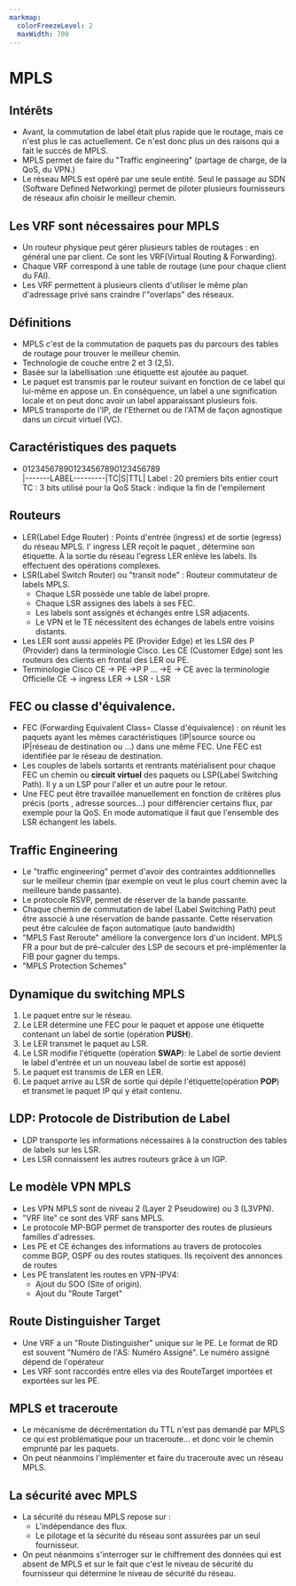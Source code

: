 ```yaml
---
markmap:
  colorFreezeLevel: 2
  maxWidth: 700
---
```


# MPLS

## Intérêts

- Avant, la commutation de label était plus rapide que le routage, mais ce n'est plus le cas actuellement. Ce n'est donc plus un des raisons qui a fait le succès de MPLS.
- MPLS permet de faire du "Traffic engineering" (partage de charge, de la QoS, du VPN.)
- Le réseau MPLS est opéré par une seule entité. Seul le passage au SDN (Software Defined Networking) permet de piloter plusieurs fournisseurs de réseaux afin choisir le meilleur chemin.



## Les VRF sont nécessaires pour MPLS

 - Un routeur physique peut gérer plusieurs tables de routages : en général une par client. Ce sont les VRF(Virtual Routing & Forwarding).
 - Chaque VRF correspond à une table de routage (une pour chaque client du FAI). 
 - Les VRF permettent à plusieurs clients d'utiliser le même plan d'adressage privé sans craindre l'"overlaps" des réseaux.  

## Définitions 

- MPLS c'est de la commutation de paquets pas du parcours des tables de routage pour trouver le meilleur chemin.
- Technologie de couche entre 2 et 3 (2,5).
- Basée sur la labellisation :une étiquette est ajoutée au paquet.
- Le paquet est transmis par le routeur suivant en fonction de ce label qui lui-même en appose un. En conséquence, un label a une signification locale et on peut donc avoir un label apparaissant plusieurs fois.
- MPLS transporte de l'IP, de l'Ethernet ou de l'ATM de façon agnostique dans un circuit virtuel (VC).

 
## Caractéristiques des paquets

- 012345678901234567890123456789  
 |-------LABEL---------|TC|S|TTL|
  Label : 20 premiers bits entier court
  TC : 3 bits utilisé pour la QoS
  Stack : indique la fin de l'empilement

## Routeurs

- LER(Label Edge Router) : Points d'entrée (ingress) et de sortie (egress) du réseau MPLS. l' ingress LER reçoit le paquet , détermine son étiquette. À la sortie du réseau l'egress LER enlève les labels. Ils effectuent des opérations complexes.
- LSR(Label Switch Router) ou "transit node" : Routeur commutateur de labels MPLS. 
  - Chaque LSR possède une table de label propre.
  - Chaque LSR assignes des labels à ses FEC.
  - Les labels sont assignés et échangés entre LSR adjacents.
  - Le VPN et le TE nécessitent des échanges de labels entre voisins distants.
- Les LER sont aussi appelés PE (Provider Edge) et les LSR des P (Provider) dans la terminologie Cisco. Les CE (Customer Edge) sont les routeurs des clients en frontal des LER ou PE.
- Terminologie Cisco
  CE -> PE  →P  P ... →E -> CE
  avec la terminologie Officielle
  CE -> ingress LER -> LSR - LSR

## FEC ou classe d'équivalence.

- FEC (Forwarding Equivalent Class= Classe d'équivalence) : on réunit les paquets ayant les mêmes caractéristiques (IP|source source ou IP|réseau de destination ou ...) dans une même FEC. Une FEC  est identifiée par le réseau de destination.
- Les couples de labels sortants et rentrants matérialisent pour chaque FEC un chemin ou **circuit virtuel** des paquets ou LSP(Label Switching Path). Il y a un LSP pour l'aller et un autre pour le retour.
- Une FEC peut être travaillée manuellement en fonction de critères plus précis (ports , adresse sources...) pour différencier certains flux, par exemple pour la QoS. En mode automatique il faut que l'ensemble des LSR échangent les labels.

## Traffic Engineering

- Le "traffic engineering" permet d'avoir des contraintes additionnelles sur le meilleur chemin (par exemple on veut le plus court chemin avec la meilleure bande passante).
- Le protocole RSVP, permet de réserver de la bande passante.
- Chaque chemin de commutation de label (Label Switching Path) peut être associé à une réservation de bande passante. Cette réservation peut être calculée de façon automatique (auto bandwidth) 
- "MPLS Fast Reroute" améliore la convergence lors d'un incident. MPLS FR a pour but de pré-calculer des LSP de secours et pré-implémenter la FIB pour gagner du temps.
- "MPLS Protection Schemes"

## Dynamique du switching MPLS

  1. Le paquet entre sur le réseau.
  2. Le LER détermine une FEC pour le paquet et appose une étiquette contenant un label de sortie (opération **PUSH**).
  3. Le LER transmet le paquet au LSR.
  4. Le LSR modifie l'étiquette (opération **SWAP**): le Label de sortie devient le label d'entrée et un un nouveau label de sortie est apposé)
  5. Le paquet est transmis de LER en LER.
  6. Le paquet arrive au LSR de sortie qui dépile l'étiquette(opération **POP**) et transmet le paquet IP qui y était contenu. 

## LDP: Protocole de Distribution de Label

- LDP transporte les informations nécessaires à la construction des tables de labels sur les LSR.
- Les LSR connaissent les autres routeurs grâce à un IGP.

 

## Le modèle VPN MPLS 

- Les VPN MPLS sont de niveau 2 (Layer 2 Pseudowire) ou 3 (L3VPN).
- "VRF lite" ce sont des VRF sans MPLS.
- Le protocole MP-BGP permet de transporter des routes de plusieurs familles d'adresses.
- Les PE et CE échanges des informations au travers de protocoles comme BGP, OSPF ou des routes statiques. Ils reçoivent des annonces de routes
- Les PE translatent les routes en VPN-IPV4:
     - Ajout du SOO (Site of origin).
     - Ajout du "Route Target"

## Route Distinguisher Target

- Une VRF a un "Route Distinguisher" unique sur le PE. Le format de RD est souvent "Numéro de l'AS: Numéro Assigné". Le numéro assigné dépend de l'opérateur 
- Les VRF sont raccordés entre elles via des RouteTarget importées et exportées sur les PE.

## MPLS et traceroute

- Le mécanisme de décrémentation du TTL n'est pas demandé par MPLS ce qui est problématique pour un traceroute... et donc voir le chemin emprunté par les paquets.
- On peut néanmoins l'implémenter et faire du traceroute avec un réseau MPLS.

## La sécurité avec MPLS

- La sécurité du réseau MPLS repose sur :
  - L'indépendance des flux.
  - Le pilotage et la sécurité du réseau sont assurées par un seul fournisseur. 
- On peut néanmoins s'interroger sur le chiffrement des données qui est absent de MPLS et sur le fait que c'est le niveau de sécurité du fournisseur qui détermine le niveau de sécurité du réseau.
  
